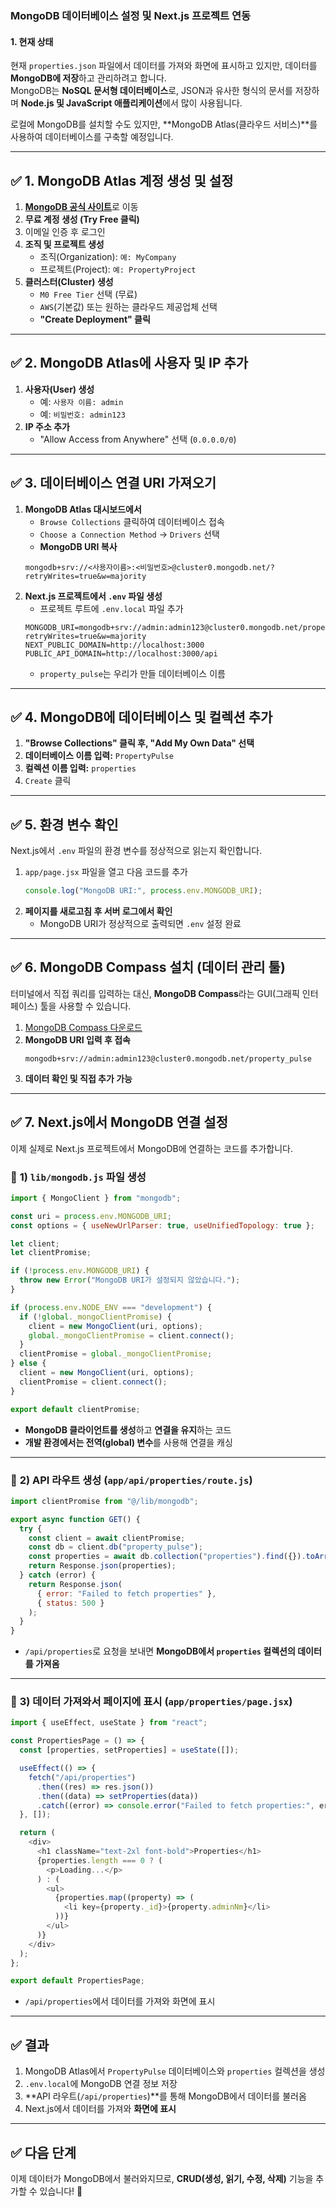 ### MongoDB 데이터베이스 설정 및 Next.js 프로젝트 연동

#### 1. **현재 상태**

현재 `properties.json` 파일에서 데이터를 가져와 화면에 표시하고 있지만, 데이터를 **MongoDB에 저장**하고 관리하려고 합니다.  
MongoDB는 **NoSQL 문서형 데이터베이스**로, JSON과 유사한 형식의 문서를 저장하며 **Node.js 및 JavaScript 애플리케이션**에서 많이 사용됩니다.

로컬에 MongoDB를 설치할 수도 있지만, **MongoDB Atlas(클라우드 서비스)**를 사용하여 데이터베이스를 구축할 예정입니다.

---

## ✅ **1. MongoDB Atlas 계정 생성 및 설정**

1. [**MongoDB 공식 사이트**](https://www.mongodb.com)로 이동
2. **무료 계정 생성 (Try Free 클릭)**
3. 이메일 인증 후 로그인
4. **조직 및 프로젝트 생성**
   - 조직(Organization): `예: MyCompany`
   - 프로젝트(Project): `예: PropertyProject`
5. **클러스터(Cluster) 생성**
   - `M0 Free Tier` 선택 (무료)
   - `AWS`(기본값) 또는 원하는 클라우드 제공업체 선택
   - **"Create Deployment" 클릭**

---

## ✅ **2. MongoDB Atlas에 사용자 및 IP 추가**

1. **사용자(User) 생성**
   - 예: `사용자 이름: admin`
   - 예: `비밀번호: admin123`
2. **IP 주소 추가**
   - "Allow Access from Anywhere" 선택 (`0.0.0.0/0`)

---

## ✅ **3. 데이터베이스 연결 URI 가져오기**

1. **MongoDB Atlas 대시보드에서**
   - `Browse Collections` 클릭하여 데이터베이스 접속
   - `Choose a Connection Method` → `Drivers` 선택
   - **MongoDB URI 복사**
   ```plaintext
   mongodb+srv://<사용자이름>:<비밀번호>@cluster0.mongodb.net/?retryWrites=true&w=majority
   ```
2. **Next.js 프로젝트에서 `.env` 파일 생성**
   - 프로젝트 루트에 `.env.local` 파일 추가
   ```plaintext
   MONGODB_URI=mongodb+srv://admin:admin123@cluster0.mongodb.net/property_pulse?retryWrites=true&w=majority
   NEXT_PUBLIC_DOMAIN=http://localhost:3000
   PUBLIC_API_DOMAIN=http://localhost:3000/api
   ```
   - `property_pulse`는 우리가 만들 데이터베이스 이름

---

## ✅ **4. MongoDB에 데이터베이스 및 컬렉션 추가**

1. **"Browse Collections" 클릭 후, "Add My Own Data" 선택**
2. **데이터베이스 이름 입력:** `PropertyPulse`
3. **컬렉션 이름 입력:** `properties`
4. `Create` 클릭

---

## ✅ **5. 환경 변수 확인**

Next.js에서 `.env` 파일의 환경 변수를 정상적으로 읽는지 확인합니다.

1. `app/page.jsx` 파일을 열고 다음 코드를 추가
   ```javascript
   console.log("MongoDB URI:", process.env.MONGODB_URI);
   ```
2. **페이지를 새로고침 후 서버 로그에서 확인**
   - MongoDB URI가 정상적으로 출력되면 `.env` 설정 완료

---

## ✅ **6. MongoDB Compass 설치 (데이터 관리 툴)**

터미널에서 직접 쿼리를 입력하는 대신, **MongoDB Compass**라는 GUI(그래픽 인터페이스) 툴을 사용할 수 있습니다.

1. [MongoDB Compass 다운로드](https://www.mongodb.com/try/download/compass)
2. **MongoDB URI 입력 후 접속**
   ```plaintext
   mongodb+srv://admin:admin123@cluster0.mongodb.net/property_pulse
   ```
3. **데이터 확인 및 직접 추가 가능**

---

## ✅ **7. Next.js에서 MongoDB 연결 설정**

이제 실제로 Next.js 프로젝트에서 MongoDB에 연결하는 코드를 추가합니다.

### 📌 **1) `lib/mongodb.js` 파일 생성**

```javascript
import { MongoClient } from "mongodb";

const uri = process.env.MONGODB_URI;
const options = { useNewUrlParser: true, useUnifiedTopology: true };

let client;
let clientPromise;

if (!process.env.MONGODB_URI) {
  throw new Error("MongoDB URI가 설정되지 않았습니다.");
}

if (process.env.NODE_ENV === "development") {
  if (!global._mongoClientPromise) {
    client = new MongoClient(uri, options);
    global._mongoClientPromise = client.connect();
  }
  clientPromise = global._mongoClientPromise;
} else {
  client = new MongoClient(uri, options);
  clientPromise = client.connect();
}

export default clientPromise;
```

- **MongoDB 클라이언트를 생성**하고 **연결을 유지**하는 코드
- **개발 환경에서는 전역(global) 변수**를 사용해 연결을 캐싱

---

### 📌 **2) API 라우트 생성 (`app/api/properties/route.js`)**

```javascript
import clientPromise from "@/lib/mongodb";

export async function GET() {
  try {
    const client = await clientPromise;
    const db = client.db("property_pulse");
    const properties = await db.collection("properties").find({}).toArray();
    return Response.json(properties);
  } catch (error) {
    return Response.json(
      { error: "Failed to fetch properties" },
      { status: 500 }
    );
  }
}
```

- `/api/properties`로 요청을 보내면 **MongoDB에서 `properties` 컬렉션의 데이터를 가져옴**

---

### 📌 **3) 데이터 가져와서 페이지에 표시 (`app/properties/page.jsx`)**

```javascript
import { useEffect, useState } from "react";

const PropertiesPage = () => {
  const [properties, setProperties] = useState([]);

  useEffect(() => {
    fetch("/api/properties")
      .then((res) => res.json())
      .then((data) => setProperties(data))
      .catch((error) => console.error("Failed to fetch properties:", error));
  }, []);

  return (
    <div>
      <h1 className="text-2xl font-bold">Properties</h1>
      {properties.length === 0 ? (
        <p>Loading...</p>
      ) : (
        <ul>
          {properties.map((property) => (
            <li key={property._id}>{property.adminNm}</li>
          ))}
        </ul>
      )}
    </div>
  );
};

export default PropertiesPage;
```

- `/api/properties`에서 데이터를 가져와 화면에 표시

---

## ✅ **결과**

1. MongoDB Atlas에서 `PropertyPulse` 데이터베이스와 `properties` 컬렉션을 생성
2. `.env.local`에 MongoDB 연결 정보 저장
3. **API 라우트(`/api/properties`)**를 통해 MongoDB에서 데이터를 불러옴
4. Next.js에서 데이터를 가져와 **화면에 표시**

---

## ✅ **다음 단계**

이제 데이터가 MongoDB에서 불러와지므로, **CRUD(생성, 읽기, 수정, 삭제)** 기능을 추가할 수 있습니다! 🚀
